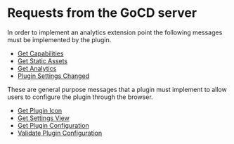 # Requests from the GoCD server

In order to implement an analytics extension point the following messages must be implemented by the plugin.

* [Get Capabilities](#get-plugin-capabilities)
* [Get Static Assets](#get-static-assets)
* [Get Analytics](#get-analytics)
* [Plugin Settings Changed](#plugin-settings-changed)

These are general purpose messages that a plugin must implement to allow users to configure the plugin through the browser.

* [Get Plugin Icon](#get-plugin-icon)
* [Get Settings View](#get-settings-view)
* [Get Plugin Configuration](#get-plugin-configuration)
* [Validate Plugin Configuration](#validate-plugin-configuration)
